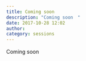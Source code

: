```yaml
---
title: Coming soon　
description: "Coming soon　"
date: 2017-10-28 12:02
author: 
category: sessions
---
```

Coming soon　